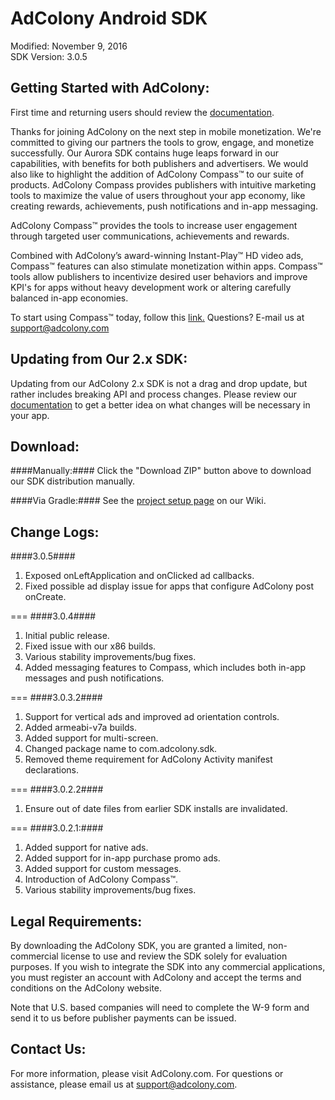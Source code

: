 AdColony Android SDK
==================================
Modified: November 9, 2016<br>
SDK Version: 3.0.5

Getting Started with AdColony:
----------------------------------
First time and returning users should review the [documentation](https://github.com/AdColony/AdColony-Android-SDK-3/wiki).

Thanks for joining AdColony on the next step in mobile monetization. We're committed to giving our partners the tools to grow, engage, and monetize successfully. Our Aurora SDK contains huge leaps forward in our capabilities, with benefits for both publishers and advertisers. We would also like to highlight the addition of AdColony Compass™ to our suite of products. AdColony Compass provides publishers with intuitive marketing tools to maximize the value of users throughout your app economy, like creating rewards, achievements, push notifications and in-app messaging.

AdColony Compass™ provides the tools to increase user engagement through targeted user communications, achievements and rewards.

Combined with AdColony’s award-winning Instant-Play™ HD video ads, Compass™ features can also stimulate monetization within apps. Compass™ tools allow publishers to incentivize desired user behaviors and improve KPI's for apps without heavy development work or altering carefully balanced in-app economies.

To start using Compass™ today, follow this [link.](https://clients.adcolony.com/compass/info)
Questions?  E-mail us at support@adcolony.com


Updating from Our 2.x SDK:
----------------------------------
Updating from our AdColony 2.x SDK is not a drag and drop update, but rather includes breaking API and process changes. Please review our [documentation](https://github.com/AdColony/AdColony-Android-SDK-3/wiki) to get a better idea on what changes will be necessary in your app.

Download:
----------------------------------
####Manually:####
Click the "Download ZIP" button above to download our SDK distribution manually.

####Via Gradle:####
See the [project setup page](https://github.com/AdColony/AdColony-Android-SDK-3/wiki/Project-Setup) on our Wiki.

Change Logs:
----------------------------------
####3.0.5####
1. Exposed onLeftApplication and onClicked ad callbacks.<br>
2. Fixed possible ad display issue for apps that configure AdColony post onCreate.<br>

===
####3.0.4####
1. Initial public release.<br>
2. Fixed issue with our x86 builds.<br>
3. Various stability improvements/bug fixes.
4. Added messaging features to Compass, which includes both in-app messages and push notifications.

===
####3.0.3.2####
1. Support for vertical ads and improved ad orientation controls.<br>
2. Added armeabi-v7a builds.<br>
3. Added support for multi-screen.<br>
4. Changed package name to com.adcolony.sdk.<br>
5. Removed theme requirement for AdColony Activity manifest declarations.

===
####3.0.2.2####
1. Ensure out of date files from earlier SDK installs are invalidated.

===
####3.0.2.1:####
1. Added support for native ads.<br>
2. Added support for in-app purchase promo ads.<br>
3. Added support for custom messages.<br>
4. Introduction of AdColony Compass™.<br>
5. Various stability improvements/bug fixes.

Legal Requirements:
----------------------------------
By downloading the AdColony SDK, you are granted a limited, non-commercial license to use and review the SDK solely for evaluation purposes.  If you wish to integrate the SDK into any commercial applications, you must register an account with AdColony and accept the terms and conditions on the AdColony website.

Note that U.S. based companies will need to complete the W-9 form and send it to us before publisher payments can be issued.


Contact Us:
----------------------------------
For more information, please visit AdColony.com. For questions or assistance, please email us at support@adcolony.com.
